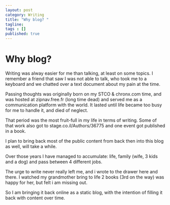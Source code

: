 ```yaml
---
layout: post
category: Writing
title: "Why blog? "
tagline:
tags : []
published: true
---
```

# Why blog?

Writing was alway easier for me than talking, at least on some topics. I remember a friend that saw I was not able to talk, who took me to a keyboard and we chatted over a text document about my pain at the time.

Passing thoughts was originally born on my STCO & chronx.com time, and was hosted at zipnav.free.fr (long time dead) and served me as a communication platform with the world. It lasted until life became too busy for me to handle it, and died of neglect.

That period was the most fruit-full in my life in terms of writing. Some of that work also got to stage.co.il/Authors/36775 and one event got published in a book.

I plan to bring back most of the public content from back then into this blog as well, will take a while.

Over those years I have managed to accumulate: life, family (wife, 3 kids and a dog) and pass between 4 different jobs.

The urge to write never really left me, and i wrote to the drawer here and there. I watched my grandmother bring to life 2 books (3rd on the way) was happy for her, but felt i am missing out.

So I am bringing it back online as a static blog, with the intention of filling it back with content over time.
